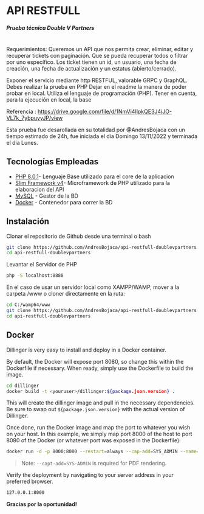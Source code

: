 # API RESTFULL 
##### Prueba técnica Double V Partners
#
Requerimientos: 
Queremos un API que nos permita crear, eliminar, editar y recuperar tickets con paginación. Que se pueda recuperar todos o filtrar por uno específico. Los ticket tienen un id, un usuario, una fecha de creación, una fecha de actualización y un estatus (abierto/cerrado).

Exponer el servicio mediante http RESTFUL, valorable GRPC y GraphQL.
Debes realizar la prueba en PHP
Dejar en el readme la manera de poder probar en local. Utiliza el lenguaje de
programación (PHP). Tener en cuenta, para la ejecución en local, la base

Referencia : https://drive.google.com/file/d/1NmVi4IlpkQE3J4iJO-VL7k_7ybpuyyJP/view

Esta prueba fue desarollada en su totalidad por @AndresBojaca con un tiempo estimado de 24h, fue iniciada el día Domingo
13/11/2022 y terminada el dia Lunes.

## Tecnologías Empleadas
- [PHP 8.0.1](https://www.php.net/manual/es/intro-whatis.php)- Lenguaje Base utilizado para el core de la aplicacion
- [Slim Framework v4](http://dev.slimframework.com/)- Microframework de PHP utilizado para la elaboracion del API 
- [MySQL](https://www.mysql.com/) - Gestor de la BD
- [Docker](https://www.docker.com/) - Contenedor para correr la BD
## Instalación

Clonar el repositorio de Github desde una terminal o bash

```sh
git clone https://github.com/AndresBojaca/api-restfull-doublevpartners.git
cd api-restfull-doublevpartners
```

Levantar el Servidor de PHP

```sh
php -S localhost:8888
```

En el caso de usar un servidor local como XAMPP/WAMP, mover a la carpeta /www o cloner directamente en la ruta:
```sh
cd C:/wamp64/www
git clone https://github.com/AndresBojaca/api-restfull-doublevpartners.git
cd api-restfull-doublevpartners
```
## Docker

Dillinger is very easy to install and deploy in a Docker container.

By default, the Docker will expose port 8080, so change this within the
Dockerfile if necessary. When ready, simply use the Dockerfile to
build the image.

```sh
cd dillinger
docker build -t <youruser>/dillinger:${package.json.version} .
```

This will create the dillinger image and pull in the necessary dependencies.
Be sure to swap out `${package.json.version}` with the actual
version of Dillinger.

Once done, run the Docker image and map the port to whatever you wish on
your host. In this example, we simply map port 8000 of the host to
port 8080 of the Docker (or whatever port was exposed in the Dockerfile):

```sh
docker run -d -p 8000:8080 --restart=always --cap-add=SYS_ADMIN --name=dillinger <youruser>/dillinger:${package.json.version}
```

> Note: `--capt-add=SYS-ADMIN` is required for PDF rendering.

Verify the deployment by navigating to your server address in
your preferred browser.

```sh
127.0.0.1:8000
```


**Gracias por la oportunidad!**

